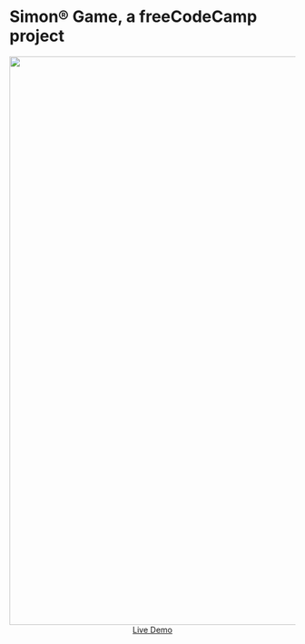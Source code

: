 # Simon® Game, a freeCodeCamp project

<p align="center">
  <a href="https://ijklim.github.io/simon-game/">
    <img src="https://github.com/ijklim/simon-game/blob/master/screenshot.jpg" width="1000px">
    <br>
    Live Demo
  </a>
</p>